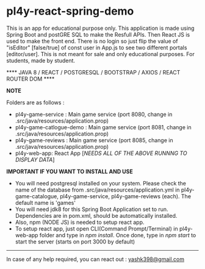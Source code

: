 # pl4y-react-spring-demo
This is an app for educational purpose only. This application is made using Spring Boot and postGRE SQL to make the Resfull APIs. Then React JS is used to make the front end. There is no login so just flip the value of "isEditor" [false/true] of const user in App.js to see two different portals [editor/user]. This is not meant for sale and only educational purposes. For students, made by student.

**** JAVA 8 / REACT / POSTGRESQL / BOOTSTRAP / AXIOS / REACT ROUTER DOM ****

****NOTE****

Folders are as follows :
* pl4y-game-service : Main game service (port 8080, change in .src/java/resources/application.prop)
* pl4y-game-catlogue-demo : Main game service (port 8081, change in .src/java/resources/application.prop)
* pl4y-game-reviews : Main game service (port 8085, change in .src/java/resources/application.prop)
* pl4y-web-app: React App [*NEEDS ALL OF THE ABOVE RUNNNG TO DISPLAY DATA*]

**IMPORTANT IF YOU WANT TO INSTALL AND USE**
* You will need postgresql installed on your system. Please check the name of the database from .src/java/resources/application.yml in pl4y-game-catalogue, pl4y-game-service, pl4y-game-reviews (each). The default name is 'games'
* You will need jdk8 for this Spring Boot Application set to run. Dependencies are in pom.xml, should be automatically installed.
* Also, npm (NODE JS) is needed to setup react app. 
* To setup react app, just open CLI(Command Prompt/Terminal) in pl4y-web-app folder and type in *npm install*. Once done, type in *npm start* to start the server (starts on port 3000 by default)


------------------------------
In case of any help required, you can react out : yashk398@gmail.com
